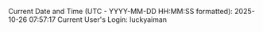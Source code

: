 Current Date and Time (UTC - YYYY-MM-DD HH:MM:SS formatted): 2025-10-26 07:57:17
Current User's Login: luckyaiman

